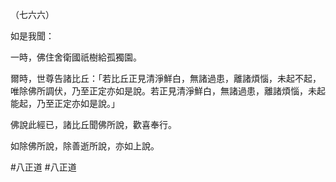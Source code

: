 （七六六）

如是我聞：

一時，佛住舍衛國祇樹給孤獨園。

爾時，世尊告諸比丘：「若比丘正見清淨鮮白，無諸過患，離諸煩惱，未起不起，唯除佛所調伏，乃至正定亦如是說。若正見清淨鮮白，無諸過患，離諸煩惱，未起能起，乃至正定亦如是說。」

佛說此經已，諸比丘聞佛所說，歡喜奉行。

如除佛所說，除善逝所說，亦如上說。



#八正道
#八正道

